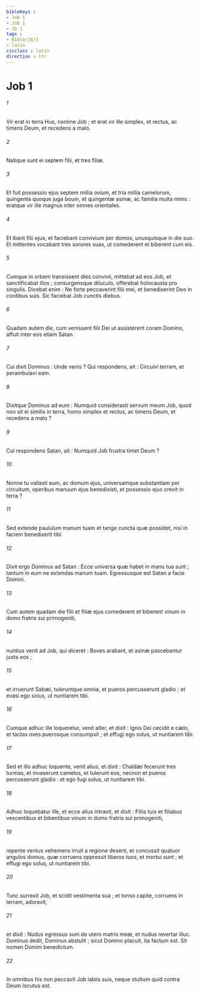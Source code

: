 ```yaml
---
bibleKeys : 
- Job 1
- Job 1
- Jb 1
tags : 
- Bible/Jb/1
- latin
cssclass : latin
direction : ltr
---
```


# Job 1

###### 1
Vir erat in terra Hus, nomine Job ; et erat vir ille simplex, et rectus, ac timens Deum, et recedens a malo.
###### 2
Natique sunt ei septem filii, et tres filiæ.
###### 3
Et fuit possessio ejus septem millia ovium, et tria millia camelorum, quingenta quoque juga boum, et quingentæ asinæ, ac familia multa nimis : eratque vir ille magnus inter omnes orientales.
###### 4
Et ibant filii ejus, et faciebant convivium per domos, unusquisque in die suo. Et mittentes vocabant tres sorores suas, ut comederent et biberent cum eis.
###### 5
Cumque in orbem transissent dies convivii, mittebat ad eos Job, et sanctificabat illos ; consurgensque diluculo, offerebat holocausta pro singulis. Dicebat enim : Ne forte peccaverint filii mei, et benedixerint Deo in cordibus suis. Sic faciebat Job cunctis diebus.
###### 6
Quadam autem die, cum venissent filii Dei ut assisterent coram Domino, affuit inter eos etiam Satan.
###### 7
Cui dixit Dominus : Unde venis ? Qui respondens, ait : Circuivi terram, et perambulavi eam.
###### 8
Dixitque Dominus ad eum : Numquid considerasti servum meum Job, quod non sit ei similis in terra, homo simplex et rectus, ac timens Deum, et recedens a malo ?
###### 9
Cui respondens Satan, ait : Numquid Job frustra timet Deum ?
###### 10
Nonne tu vallasti eum, ac domum ejus, universamque substantiam per circuitum, operibus manuum ejus benedixisti, et possessio ejus crevit in terra ?
###### 11
Sed extende paululum manum tuam et tange cuncta quæ possidet, nisi in faciem benedixerit tibi.
###### 12
Dixit ergo Dominus ad Satan : Ecce universa quæ habet in manu tua sunt ; tantum in eum ne extendas manum tuam. Egressusque est Satan a facie Domini.
###### 13
Cum autem quadam die filii et filiæ ejus comederent et biberent vinum in domo fratris sui primogeniti,
###### 14
nuntius venit ad Job, qui diceret : Boves arabant, et asinæ pascebantur juxta eos ;
###### 15
et irruerunt Sabæi, tuleruntque omnia, et pueros percusserunt gladio ; et evasi ego solus, ut nuntiarem tibi.
###### 16
Cumque adhuc ille loqueretur, venit alter, et dixit : Ignis Dei cecidit e cælo, et tactas oves puerosque consumpsit ; et effugi ego solus, ut nuntiarem tibi.
###### 17
Sed et illo adhuc loquente, venit alius, et dixit : Chaldæi fecerunt tres turmas, et invaserunt camelos, et tulerunt eos, necnon et pueros percusserunt gladio : et ego fugi solus, ut nuntiarem tibi.
###### 18
Adhuc loquebatur ille, et ecce alius intravit, et dixit : Filiis tuis et filiabus vescentibus et bibentibus vinum in domo fratris sui primogeniti,
###### 19
repente ventus vehemens irruit a regione deserti, et concussit quatuor angulos domus, quæ corruens oppressit liberos tuos, et mortui sunt ; et effugi ego solus, ut nuntiarem tibi.
###### 20
Tunc surrexit Job, et scidit vestimenta sua ; et tonso capite, corruens in terram, adoravit,
###### 21
et dixit : Nudus egressus sum de utero matris meæ, et nudus revertar illuc. Dominus dedit, Dominus abstulit ; sicut Domino placuit, ita factum est. Sit nomen Domini benedictum.
###### 22
In omnibus his non peccavit Job labiis suis, neque stultum quid contra Deum locutus est.

